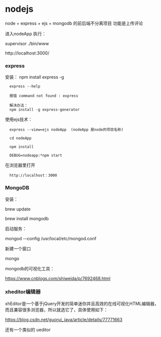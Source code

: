 # nodejs
node + express + ejs + mongodb 的前后端不分离项目 功能是上传评论

进入nodeApp  执行：

  supervisor   ./bin/www

  http://localhost:3000/

### express

安装： npm install express -g

      express --help

      报错 command not found : express

      解决办法：
      npm install -g express-generator

使用ejs技术：

      express --view=ejs nodeApp  (nodeApp 是node的项目名称)

      cd nodeApp

      npm install

      DEBUG=nodeapp:*npm start

在浏览器里打开

      http://localhost：3000

### MongoDB

安装：

  brew update

  brew install mongodb

启动服务：

  mongod --config /usr/local/etc/mongod.conf

新建一个窗口

  mongo

mongodb的可视化工具：

  https://www.cnblogs.com/shiweida/p/7692468.html

### xheditor编辑器

xhEditor是一个基于jQuery开发的简单迷你并且高效的在线可视化HTML编辑器，而且兼容很多浏览器，所以就选它了，具体使用如下：

https://blog.csdn.net/guorui_java/article/details/77771663


还有一个类似的 ueditor

